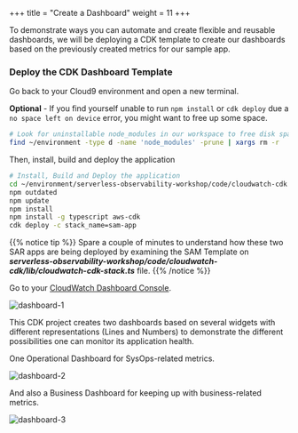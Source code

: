 +++
title = "Create a Dashboard"
weight = 11
+++

To demonstrate ways you can automate and create flexible and reusable dashboards, we will be deploying a CDK template to create our dashboards based on the previously created metrics for our sample app.

### Deploy the CDK Dashboard Template

Go back to your Cloud9 environment and open a new terminal.

**Optional** - If you find yourself unable to run `npm install` or `cdk deploy` due a `no space left on device` error, you might want to free up some space.

```sh
# Look for uninstallable node_modules in our workspace to free disk space
find ~/environment -type d -name 'node_modules' -prune | xargs rm -r
```

Then, install, build and deploy the application

```sh
# Install, Build and Deploy the application
cd ~/environment/serverless-observability-workshop/code/cloudwatch-cdk
npm outdated
npm update
npm install
npm install -g typescript aws-cdk
cdk deploy -c stack_name=sam-app
```

{{% notice tip %}}
Spare a couple of minutes to understand how these two SAR apps are being deployed by examining the SAM Template on ***serverless-observability-workshop/code/cloudwatch-cdk/lib/cloudwatch-cdk-stack.ts*** file.
{{% /notice %}}

Go to your [CloudWatch Dashboard Console](https://console.aws.amazon.com/cloudwatch/home?#dashboards:).

![dashboard-1](/images/dashboard_1.png)

This CDK project creates two dashboards based on several widgets with different representations (Lines and Numbers) to demonstrate the different possibilities one can monitor its application health. 

One Operational Dashboard for SysOps-related metrics.

![dashboard-2](/images/dashboard_2.png)

And also a Business Dashboard for keeping up with business-related metrics.

![dashboard-3](/images/dashboard_3.png)

